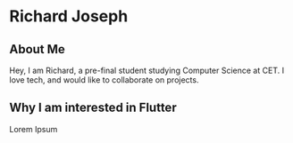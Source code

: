 # Richard Joseph

## About Me
Hey, I am Richard, a pre-final student studying Computer Science at CET. I love tech, and would like to collaborate on projects.

## Why I am interested in Flutter

Lorem Ipsum
